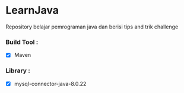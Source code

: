 # LearnJava
Repository belajar pemrograman java dan berisi tips and trik challenge

### Build Tool :
- [x] Maven

### Library :
- [x] mysql-connector-java-8.0.22
